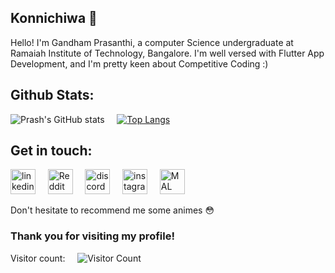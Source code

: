 ## Konnichiwa 👋


Hello! I'm Gandham Prasanthi, a computer Science undergraduate at Ramaiah Institute of Technology, Bangalore. I'm well versed with Flutter App Development, and I'm pretty keen about Competitive Coding :)

## Github Stats:

![Prash's GitHub stats](https://github-readme-stats.vercel.app/api?username=Prash2002&show_icons=true&theme=great-gatsby&count_private=true) &nbsp; &nbsp;
[![Top Langs](https://github-readme-stats.vercel.app/api/top-langs/?username=Prash2002&theme=vision-friendly-dark&layout=compact)](https://github.com/anuraghazra/github-readme-stats)

<!-- 
You can find me on [![Twitter][1.2]][1], or on [![LinkedIn][2.2]][2].
[1.2]: http://i.imgur.com/wWzX9uB.png (twitter icon without padding)
[2.2]: https://raw.githubusercontent.com/MartinHeinz/MartinHeinz/master/linkedin-3-16.png (LinkedIn icon without padding)
[1]: https://twitter.com/Martin_Heinz_
[2]: https://www.linkedin.com/in/prasanthi-gandham-437353195/
[![LinkedIn Badge](https://img.shields.io/badge/LinkedIn-Profile-informational?style=flat&logo=linkedin&logoColor=white&color=0D76A8)](https://www.linkedin.com/in/braydon-coyer/)
[![Reddit Badge](https://img.shields.io/reddit/user-karma/combined/prash02?color=1CA2F1&style=social)](https://www.reddit.com/user/prash02/)
[![CodePen Badge](https://img.shields.io/badge/CodePen-Profile-informational?style=flat&logo=codepen&logoColor=white&color=black)](https://codepen.io/braydoncoyer)
-->

## Get in touch:
[<img src='https://cdn.jsdelivr.net/npm/simple-icons@3.0.1/icons/linkedin.svg' alt='linkedin' height='40'>](https://www.linkedin.com/in/prasanthi-gandham-437353195/) &nbsp; &nbsp; [<img src='https://cdn.jsdelivr.net/npm/simple-icons@3.0.1/icons/reddit.svg' alt='Reddit' height='40'>](https://www.reddit.com/user/prash02)  &nbsp; &nbsp; [<img src='https://cdn.jsdelivr.net/npm/simple-icons@3.0.1/icons/discord.svg' alt='discord' height='40'>](http://discordapp.com/users/570072181292269569)     &nbsp; &nbsp; [<img src='https://cdn.jsdelivr.net/npm/simple-icons@3.0.1/icons/instagram.svg' alt='instagram' height='40'>](https://www.instagram.com/prash._.g/)   &nbsp; &nbsp;  [<img src='https://upload.wikimedia.org/wikipedia/commons/7/7a/MyAnimeList_Logo.png' alt='MAL' height='40'>](https://myanimelist.net/profile/Prash1707)

Don't hesitate to recommend me some animes :flushed:

### Thank you for visiting my profile!

Visitor count: &nbsp; &nbsp; ![Visitor Count](https://profile-counter.glitch.me/Prash2002/count.svg)
